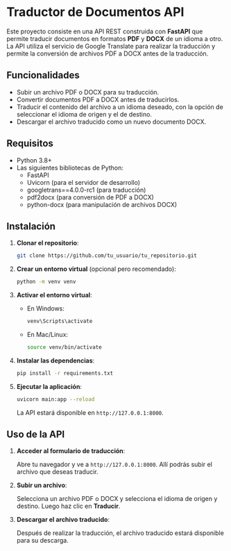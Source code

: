 # Traductor de Documentos API

Este proyecto consiste en una API REST construida con **FastAPI** que permite traducir documentos en formatos **PDF** y **DOCX** de un idioma a otro. La API utiliza el servicio de Google Translate para realizar la traducción y permite la conversión de archivos PDF a DOCX antes de la traducción.

## Funcionalidades

- Subir un archivo PDF o DOCX para su traducción.
- Convertir documentos PDF a DOCX antes de traducirlos.
- Traducir el contenido del archivo a un idioma deseado, con la opción de seleccionar el idioma de origen y el de destino.
- Descargar el archivo traducido como un nuevo documento DOCX.

## Requisitos

- Python 3.8+
- Las siguientes bibliotecas de Python:
  - FastAPI
  - Uvicorn (para el servidor de desarrollo)
  - googletrans==4.0.0-rc1 (para traducción)
  - pdf2docx (para conversión de PDF a DOCX)
  - python-docx (para manipulación de archivos DOCX)

## Instalación

1. **Clonar el repositorio**:

    ```bash
    git clone https://github.com/tu_usuario/tu_repositorio.git
    ```

2. **Crear un entorno virtual** (opcional pero recomendado):

    ```bash
    python -m venv venv
    ```

3. **Activar el entorno virtual**:
   - En Windows:
     ```bash
     venv\Scripts\activate
     ```
   - En Mac/Linux:
     ```bash
     source venv/bin/activate
     ```

4. **Instalar las dependencias**:

    ```bash
    pip install -r requirements.txt
    ```

5. **Ejecutar la aplicación**:

    ```bash
    uvicorn main:app --reload
    ```

    La API estará disponible en `http://127.0.0.1:8000`.

## Uso de la API

1. **Acceder al formulario de traducción**:

   Abre tu navegador y ve a `http://127.0.0.1:8000`. Allí podrás subir el archivo que deseas traducir.

2. **Subir un archivo**:

   Selecciona un archivo PDF o DOCX y selecciona el idioma de origen y destino. Luego haz clic en **Traducir**.

3. **Descargar el archivo traducido**:

   Después de realizar la traducción, el archivo traducido estará disponible para su descarga.


